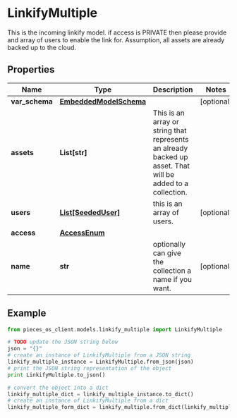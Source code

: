 # LinkifyMultiple

This is the incoming linkify model.  if access is PRIVATE then please provide and array of users to enable the link for.  Assumption, all assets are already backed up to the cloud. 

## Properties

Name | Type | Description | Notes
------------ | ------------- | ------------- | -------------
**var_schema** | [**EmbeddedModelSchema**](EmbeddedModelSchema) |  | [optional] 
**assets** | **List[str]** | This is an array or string that represents an already backed up asset. That will be added to a collection. | 
**users** | [**List[SeededUser]**](SeededUser) | this is an array of users. | [optional] 
**access** | [**AccessEnum**](AccessEnum) |  | 
**name** | **str** | optionally can give the collection a name if you want. | [optional] 

## Example

```python
from pieces_os_client.models.linkify_multiple import LinkifyMultiple

# TODO update the JSON string below
json = "{}"
# create an instance of LinkifyMultiple from a JSON string
linkify_multiple_instance = LinkifyMultiple.from_json(json)
# print the JSON string representation of the object
print LinkifyMultiple.to_json()

# convert the object into a dict
linkify_multiple_dict = linkify_multiple_instance.to_dict()
# create an instance of LinkifyMultiple from a dict
linkify_multiple_form_dict = linkify_multiple.from_dict(linkify_multiple_dict)
```



